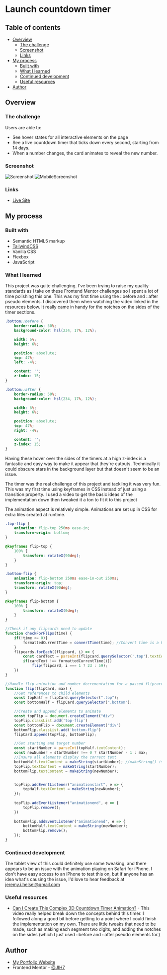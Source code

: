 # Launch countdown timer

## Table of contents

- [Overview](#overview)
  - [The challenge](#the-challenge)
  - [Screenshot](#screenshot)
  - [Links](#links)
- [My process](#my-process)
  - [Built with](#built-with)
  - [What I learned](#what-i-learned)
  - [Continued development](#continued-development)
  - [Useful resources](#useful-resources)
- [Author](#author)

## Overview

### The challenge

Users are able to:

- See hover states for all interactive elements on the page
- See a live countdown timer that ticks down every second, starting from 14 days.
- When a number changes, the card animates to reveal the new number.

### Screenshot

![Screenshot](./images/Screenshot.JPG)
![MobileScreenshot](./images/MobileScreenshot.JPG)

### Links

- [Live Site](https://helsel-launch-timer.netlify.app/)

## My process

### Built with

- Semantic HTML5 markup
- [TailwindCSS](https://tailwindcss.com/)
- Vanilla CSS
- Flexbox
- JavaScript

### What I learned

This project was quite challenging. I've been trying to raise my quality standards as I take on these Frontend Mentor challenges so I spent a lot of time polishing this one. This was my first time using the ::before and ::after pseudo elements. I discovered them when watching the video linked in the resources below. It really came in handy for the notches on the sides of the timer sections.

```css
.bottom::before {
    border-radius: 50%;
    background-color: hsl(234, 17%, 12%);

    width: 6%;
    height: 6%;

    position: absolute;
    top: 47%;
    left: -4%;

    content: '';
    z-index: 15;
}

.bottom::after {
    border-radius: 50%;
    background-color: hsl(234, 17%, 12%);

    width: 6%;
    height: 6%;

    position: absolute;
    top: 47%;
    right: -4%;

    content: '';
    z-index: 15;
}
```

Having these hover over the sides of the timers at a high z-index is a fantastic and easy way to make it appear that they're cutouts. Technically it could obscure stars in the background layer but that doesn't seem to be an issue.

The timer was the real challenge of this project and tackling it was very fun. This was my first time using keyframes in CSS instead of just using a transition property. I used a video to get the basic ideas of the implementation down then tweaked it a ton to fit it to this project

The animation aspect is relatively simple. Animations are set up in CSS for extra tiles created at runtime.

```css
.top-flip {
    animation: flip-top 250ms ease-in;
    transform-origin: bottom;
}

@keyframes flip-top {
    100% {
        transform: rotateX(90deg);
    }
}

.bottom-flip {
    animation: flip-bottom 250ms ease-in-out 250ms;
    transform-origin: top;
    transform: rotateX(90deg);
}

@keyframes flip-bottom {
    100% {
        transform: rotateX(0deg);
    }
}
```

```js
//Check if any flipcards need to update
function checkForFlips(time) {
    if(!time <= 0){
        formattedCurrentTime = convertTime(time); //Convert time is a helper function to turn seconds into DD/HH/MM/SS format.
    }
    flipcards.forEach((flipcard, i) => {
        const cardText = parseInt(flipcard.querySelector('.top').textContent);
        if(cardText !== formattedCurrentTime[i])
            flip(flipcard, i === 1 ? 23 : 59);
    })
}

//Handle flip animation and number decrementation for a passed flipcard
function flip(flipCard, max) {
    //Get references to child elements
    const topHalf = flipCard.querySelector(".top");
    const bottomHalf = flipCard.querySelector(".bottom");

    //Create and append elements to animate
    const topFlip = document.createElement("div")
    topFlip.classList.add('top-flip')
    const bottomFlip = document.createElement("div")
    bottomFlip.classList.add('bottom-flip')
    flipCard.append(topFlip, bottomFlip);

    //Get starting and target number
    const startNumber = parseInt(topHalf.textContent);
    const newNumber = startNumber !== 0 ? startNumber - 1 : max;
    //Ensure all elements display the correct text
    bottomHalf.textContent = makeString(startNumber); //makeString() is a helper function to ensure contents are a 2 character string
    topFlip.textContent = makeString(startNumber);
    bottomFlip.textContent = makeString(newNumber);


    topFlip.addEventListener("animationstart", e => {
        topHalf.textContent = makeString(newNumber);
    });
    
    topFlip.addEventListener("animationend", e => {
        topFlip.remove();
    })
    
    bottomFlip.addEventListener("animationend", e => {
        bottomHalf.textContent = makeString(newNumber);
        bottomFlip.remove();
    }); 
}
```


### Continued development

The tablet view of this could definitely use some tweaking, and there appears to be an issue with the animation playing on Safari for iPhone. I don't have easy access to an iPhone to test this on, but if anyone has an idea what's causing the issue, I'd love to hear feedback at jeremy.i.helsel@gmail.com

### Useful resources

- [Can I Create This Complex 3D Countdown Timer Animation?](https://youtu.be/p_6IuhmBsfc) - This video really helped break down the concepts behind this timer. I followed along a good bit before getting to a point where I could finish the implementation on my own. There are little tweaks that need to be made, such as making each segment two digits, and adding the notches on the sides (which I just used ::before and ::after pseudo elements for.)

## Author

- [My Portfolio Website](https://jeremyhelsel.com/)
- Frontend Mentor - [@JIH7](https://www.frontendmentor.io/profile/JIH7)
